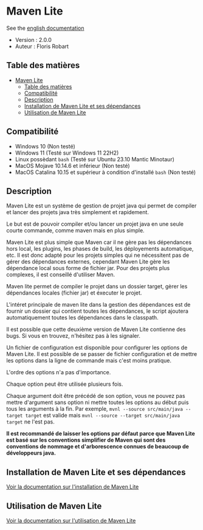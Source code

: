 # Maven Lite

See the [english documentation](./README.en.md)

- Version : 2.0.0
- Auteur : Floris Robart

## Table des matières

- [Maven Lite](#maven-lite)
  - [Table des matières](#table-des-matières)
  - [Compatibilité](#compatibilité)
  - [Description](#description)
  - [Installation de Maven Lite et ses dépendances](#installation-de-maven-lite-et-ses-dépendances)
  - [Utilisation de Maven Lite](#utilisation-de-maven-lite)

## Compatibilité

- Windows 10 (Non testé)
- Windows 11 (Testé sur Windows 11 22H2)
- Linux possèdant `bash` (Testé sur Ubuntu 23.10 Mantic Minotaur)
- MacOS Mojave 10.14.6 et inférieur (Non testé)
- MacOS Catalina 10.15 et supérieur à condition d'installé `bash` (Non testé)

## Description

Maven Lite est un système de gestion de projet java qui permet de compiler et lancer des projets java très simplement et rapidement.

Le but est de pouvoir compiler et/ou lancer un projet java en une seule courte commande, comme maven mais en plus simple.

Maven Lite est plus simple que Maven car il ne gère pas les dépendances hors local, les plugins, les phases de build, les déployements automatique, etc. Il est donc adapté pour les projets simples qui ne nécessitent pas de gérer des dépendances externes, cependant Maven Lite gère les dépendance local sous forme de fichier jar. Pour des projets plus complexes, il est conseillé d'utiliser Maven.

Maven lite permet de compiler le projet dans un dossier target, gèrer les dépendances locales (fichier jar) et éxecuter le projet.

L'intéret principale de maven lite dans la gestion des dépendances est de fournir un dossier qui contient toutes les dépendances, le script ajoutera automatiquement toutes les dépendances dans le classpath.

Il est possible que cette deuxième version de Maven Lite contienne des bugs. Si vous en trouvez, n'hésitez pas à les signaler.

Un fichier de configuration est disponible pour configurer les options de Maven Lite. Il est possible de se passer de fichier configuration et de mettre les options dans la ligne de commande mais c'est moins pratique.

L'ordre des options n'a pas d'importance.

Chaque option peut être utilisée plusieurs fois.

Chaque argument doit être précédé de son option, vous ne pouvez pas mettre d'argument sans option ni mettre toutes les options au début puis tous les arguments à la fin. Par exemple, `mvnl --source src/main/java --target target` est valide mais `mvnl --source --target src/main/java target` ne l'est pas.

**Il est recommandé de laisser les options par défaut parce que Maven Lite est basé sur les conventions simplifier de Maven qui sont des conventions de nommage et d'arborescence connues de beaucoup de développeurs java.**

## Installation de Maven Lite et ses dépendances

[Voir la documentation sur l'installation de Maven Lite](./Documentations/Installation.fr.md)

## Utilisation de Maven Lite

[Voir la documentation sur l'utilisation de Maven Lite](./Documentations/Utilisation.fr.md)
